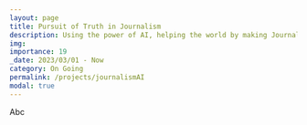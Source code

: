 ```yaml
---
layout: page
title: Pursuit of Truth in Journalism
description: Using the power of AI, helping the world by making Journalism Unbiased and Factual
img: 
importance: 19
_date: 2023/03/01 - Now
category: On Going
permalink: /projects/journalismAI
modal: true
---
```


Abc